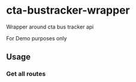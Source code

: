 # cta-bustracker-wrapper
Wrapper around cta bus tracker api

For Demo purposes only

## Usage

### Get all routes


